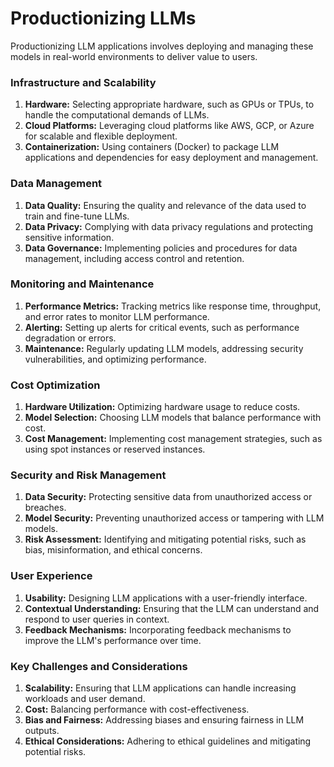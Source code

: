 # Productionizing LLMs
Productionizing LLM applications involves deploying and managing these models in real-world environments to deliver value to users.

### Infrastructure and Scalability
1. **Hardware:** Selecting appropriate hardware, such as GPUs or TPUs, to handle the computational demands of LLMs.
2. **Cloud Platforms:** Leveraging cloud platforms like AWS, GCP, or Azure for scalable and flexible deployment.
3. **Containerization:** Using containers (Docker) to package LLM applications and dependencies for easy deployment and management.

### Data Management
1. **Data Quality:** Ensuring the quality and relevance of the data used to train and fine-tune LLMs.
2. **Data Privacy:** Complying with data privacy regulations and protecting sensitive information.
3. **Data Governance:** Implementing policies and procedures for data management, including access control and retention.

### Monitoring and Maintenance
1. **Performance Metrics:** Tracking metrics like response time, throughput, and error rates to monitor LLM performance.
2. **Alerting:** Setting up alerts for critical events, such as performance degradation or errors.
3. **Maintenance:** Regularly updating LLM models, addressing security vulnerabilities, and optimizing performance.

### Cost Optimization
1. **Hardware Utilization:** Optimizing hardware usage to reduce costs.
2. **Model Selection:** Choosing LLM models that balance performance with cost.
3. **Cost Management:** Implementing cost management strategies, such as using spot instances or reserved instances.

### Security and Risk Management
1. **Data Security:** Protecting sensitive data from unauthorized access or breaches.
2. **Model Security:** Preventing unauthorized access or tampering with LLM models.
3. **Risk Assessment:** Identifying and mitigating potential risks, such as bias, misinformation, and ethical concerns.

### User Experience
1. **Usability:** Designing LLM applications with a user-friendly interface.
2. **Contextual Understanding:** Ensuring that the LLM can understand and respond to user queries in context.
3. **Feedback Mechanisms:** Incorporating feedback mechanisms to improve the LLM's performance over time.

### Key Challenges and Considerations
1. **Scalability:** Ensuring that LLM applications can handle increasing workloads and user demand.
2. **Cost:** Balancing performance with cost-effectiveness.
3. **Bias and Fairness:** Addressing biases and ensuring fairness in LLM outputs.
4. **Ethical Considerations:** Adhering to ethical guidelines and mitigating potential risks.
